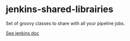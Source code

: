 # jenkins-shared-librairies
Set of groovy classes to share with all your pipeline jobs.

[See jenkins doc](https://jenkins.io/doc/book/pipeline/shared-libraries/)
